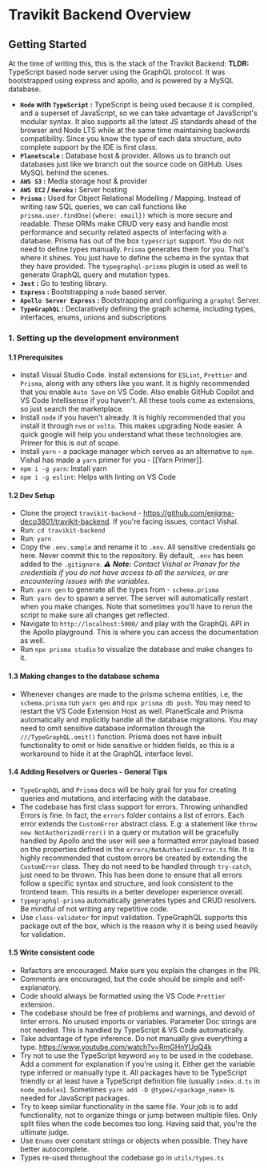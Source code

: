 # Travikit Backend Overview
## Getting Started
At the time of writing this, this is the stack of the Travikit Backend: 
**TLDR:** TypeScript based node server using the GraphQL protocol. It was bootstrapped using express and apollo, and is powered by a MySQL database. 
- **`Node` with `TypeScript` :** TypeScript is being used because it is compiled, and a superset of JavaScript, so we can take advantage of JavaScript's modular syntax. It also supports all the latest JS standards ahead of the browser and Node LTS while at the same time maintaining backwards compatibility. Since you know the type of each data structure, auto complete support by the IDE is first class. 
-  **`Planetscale` :** Database host & provider. Allows us to branch out databases just like we branch out the source code on GitHub. Uses MySQL behind the scenes. 
- **`AWS S3` :** Media storage host & provider
- **`AWS EC2` / `Heroku` :** Server hosting
- **`Prisma` :** Used for Object Relational Modelling / Mapping. Instead of writing raw SQL queries, we can call functions like `prisma.user.findOne({where: email})` which is more secure and readable. These ORMs make CRUD very easy and handle most performance and security related aspects of interfacing with a database. Prisma has out of the box `typescript`  support. You do not need to define types manually. `Prisma` generates them for you. That's where it shines. You just have to define the schema in the syntax that they have provided. The `typegraphql-prisma` plugin is used as well to generate GraphQL query and mutation types.
- **`Jest` :** Go to testing library.
- **`Express` :** Bootstrapping a `node` based server.
- **`Apollo Server Express` :** Bootstrapping and configuring a `graphql` Server. 
- **`TypeGraphQL` :** Declaratively defining the graph schema, including types, interfaces, enums, unions and subscriptions

### 1. Setting up the development environment
#### 1.1 Prerequisites 
- Install Visual Studio Code. Install extensions for `ESLint`, `Prettier` and `Prisma`, along with any others like you want. It is highly recommended that you enable `Auto Save` on VS Code. Also enable GitHub Copilot and VS Code Intellisense if you haven't. All these tools come as extensions, so just search the marketplace. 
- Install `node` if you haven't already. It is highly recommended that you install it through `nvm` or `volta`. This makes upgrading Node easier. A quick google will help you understand what these technologies are. Primer for this is out of scope. 
- Install `yarn` - a package manager which serves as an alternative to `npm`. Vishal has made a `yarn` primer for you - [[Yarn Primer]].
- `npm i -g yarn`: Install yarn
- `npm i -g eslint`: Helps with linting on VS Code

#### 1.2 Dev Setup 
- Clone the project `travikit-backend` - https://github.com/enigma-deco3801/travikit-backend. If you're facing issues, contact Vishal.
- Run: `cd travikit-backend`
- Run: `yarn`
- Copy the `.env.sample` and rename it to `.env`. All sensitive credentials go here. Never commit this to the repository. By default, `.env` has been added to the `.gitignore`.
  *⚠️ **Note:** Contact Vishal or Pranav for the credentials if you do not have access to all the services, or are encountering issues with the variables.* 
- Run: `yarn gen` to generate all the types from - `schema.prisma`
- Run: `yarn dev` to spawn a server. The server will automatically restart when you make changes. Note that sometimes you'll have to rerun the script to make sure all changes get reflected.
- Navigate to `http://localhost:5000/` and play with the GraphQL API in the Apollo playground. This is where you can access the documentation as well. 
- Run `npx prisma studio` to visualize the database and make changes to it. 

#### 1.3 Making changes to the database schema
- Whenever changes are made to the prisma schema entities, i.e, the `schema.prisma`  run `yarn gen` and `npx prisma db push`. You may need to restart the VS Code Extension Host as well. PlanetScale and Prisma automatically and implicitly handle all the database migrations. You may need to omit sensitive database information through the `///TypeGraphQL.omit()` function. Prisma does not have inbuilt functionality to omit or hide sensitive or hidden fields, so this is a workaround to hide it at the GraphQL interface level. 

#### 1.4 Adding Resolvers or Queries - General Tips
- `TypeGraphQL` and `Prisma` docs will be holy grail for you for creating queries and mutations, and interfacing with the database. 
- The codebase has first class support for errors. Throwing unhandled Errors is fine. In fact, the `errors` folder contains a list of errors. Each error extends the `CustomError` abstract class. E.g: a statement like `throw new NotAuthorizedError()` in a query or mutation will be gracefully handled by Apollo and the user will see a formatted error payload based on the properties defined in the `errors/NotAuthorizedError.ts` file. It is highly recommended that custom errors be created by extending the `CustomError` class. They do not need to be handled through `try-catch`, just need to be thrown. This has been done to ensure that all errors follow a specific syntax and structure, and look consistent to the frontend team. This results in a better developer experience overall.
- `typegraphql-prisma` automatically generates types and CRUD resolvers. Be mindful of not writing any repetitive code. 
- Use `class-validator` for input validation. TypeGraphQL supports this package out of the box, which is the reason why it is being used heavily for validation. 
  
#### 1.5 Write consistent code
- Refactors are encouraged. Make sure you explain the changes in the PR. 
- Comments are encouraged, but the code should be simple and self-explanatory. 
- Code should always be formatted using the VS Code  `Prettier` extension.
- The codebase should be free of problems and warnings, and devoid of linter errors. No unused imports or variables. Parameter Doc strings are not needed. This is handled by TypeScript & VS Code automatically.
- Take advantage of type inference. Do not manually give everything a type. https://www.youtube.com/watch?v=RmGHnYUqQ4k
- Try not to use the TypeScript keyword `any` to be used in the codebase. Add a comment for explanation if you're using it. Either get the variable type inferred or manually type it. All packages have to be TypeScript friendly or at least have a TypeScript definition file (usually `index.d.ts` in `node_modules`). Sometimes `yarn add -D @types/<package_name>` is needed for JavaScript packages.
- Try to keep similar functionality in the same file. Your job is to add functionality, not to organize things or jump between multiple files. Only split files when the code becomes too long. Having said that, you're the ultimate judge. 
- Use `Enums`  over constant strings or objects when possible. They have better autocomplete. 
- Types re-used throughout the codebase go in `utils/types.ts`
  


